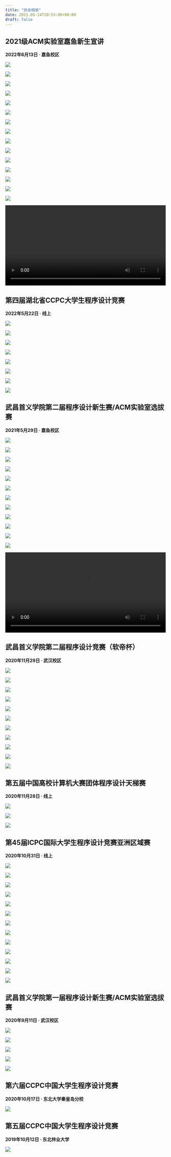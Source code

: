 ```yaml
---
title: "协会相册"
date: 2021-05-14T20:53:06+08:00
draft: false
---
```


## 2021级ACM实验室嘉鱼新生宣讲

**2022年6月13日 · 嘉鱼校区**

![](https://cdn.mapotofu.cn/source/wsyu-acm/posts/gallery/2022-jiayu-freshman-preach/IMG_20220613_202621.jpg?x-oss-process=style/wsyu-acm-img)

![](https://cdn.mapotofu.cn/source/wsyu-acm/posts/gallery/2022-jiayu-freshman-preach/IMG_20220613_203355.jpg?x-oss-process=style/wsyu-acm-img)

![](https://cdn.mapotofu.cn/source/wsyu-acm/posts/gallery/2022-jiayu-freshman-preach/IMG_20220613_203408.jpg?x-oss-process=style/wsyu-acm-img)

![](https://cdn.mapotofu.cn/source/wsyu-acm/posts/gallery/2022-jiayu-freshman-preach/IMG_20220613_203513.jpg?x-oss-process=style/wsyu-acm-img)

![](https://cdn.mapotofu.cn/source/wsyu-acm/posts/gallery/2022-jiayu-freshman-preach/IMG_4490.JPG?x-oss-process=style/wsyu-acm-img)

![](https://cdn.mapotofu.cn/source/wsyu-acm/posts/gallery/2022-jiayu-freshman-preach/IMG_4491.JPG?x-oss-process=style/wsyu-acm-img)

![](https://cdn.mapotofu.cn/source/wsyu-acm/posts/gallery/2022-jiayu-freshman-preach/IMG_4501.JPG?x-oss-process=style/wsyu-acm-img)

![](https://cdn.mapotofu.cn/source/wsyu-acm/posts/gallery/2022-jiayu-freshman-preach/IMG_4504.JPG?x-oss-process=style/wsyu-acm-img)

![](https://cdn.mapotofu.cn/source/wsyu-acm/posts/gallery/2022-jiayu-freshman-preach/IMG_9006.jpg?x-oss-process=style/wsyu-acm-img)

![](https://cdn.mapotofu.cn/source/wsyu-acm/posts/gallery/2022-jiayu-freshman-preach/IMG_9026.jpg?x-oss-process=style/wsyu-acm-img)

![](https://cdn.mapotofu.cn/source/wsyu-acm/posts/gallery/2022-jiayu-freshman-preach/IMG_9036.JPG?x-oss-process=style/wsyu-acm-img)

![](https://cdn.mapotofu.cn/source/wsyu-acm/posts/gallery/2022-jiayu-freshman-preach/IMG_4414.JPG?x-oss-process=style/wsyu-acm-img)

![](https://cdn.mapotofu.cn/source/wsyu-acm/posts/gallery/2022-jiayu-freshman-preach/IMG_4452.JPG?x-oss-process=style/wsyu-acm-img)

![](https://cdn.mapotofu.cn/source/wsyu-acm/posts/gallery/2022-jiayu-freshman-preach/IMG_4478.JPG?x-oss-process=style/wsyu-acm-img)

![](https://cdn.mapotofu.cn/source/wsyu-acm/posts/gallery/2022-jiayu-freshman-preach/beauty_1655127965365.JPG?x-oss-process=style/wsyu-acm-img)

<video width="100%" height="auto" src="https://cdn.mapotofu.cn/source/wsyu-acm/posts/gallery/2022-jiayu-freshman-preach/MOV_0085.MP4"  controls></video>

## 第四届湖北省CCPC大学生程序设计竞赛

**2022年5月22日 · 线上**

![](https://cdn.mapotofu.cn/source/wsyu-acm/posts/gallery/2022-ccpc-hubei/IMG_20220522_132851.jpg?x-oss-process=style/wsyu-acm-img)

![](https://cdn.mapotofu.cn/source/wsyu-acm/posts/gallery/2022-ccpc-hubei/IMG_20220522_132902.jpg?x-oss-process=style/wsyu-acm-img)

![](https://cdn.mapotofu.cn/source/wsyu-acm/posts/gallery/2022-ccpc-hubei/IMG_20220522_151910.jpg?x-oss-process=style/wsyu-acm-img)

![](https://cdn.mapotofu.cn/source/wsyu-acm/posts/gallery/2022-ccpc-hubei/IMG_20220522_155514.jpg?x-oss-process=style/wsyu-acm-img)

![](https://cdn.mapotofu.cn/source/wsyu-acm/posts/gallery/2022-ccpc-hubei/IMG_20220522_155543.jpg?x-oss-process=style/wsyu-acm-img)

![](https://cdn.mapotofu.cn/source/wsyu-acm/posts/gallery/2022-ccpc-hubei/IMG_20220522_155549.jpg?x-oss-process=style/wsyu-acm-img)

![](https://cdn.mapotofu.cn/source/wsyu-acm/posts/gallery/2022-ccpc-hubei/IMG_20220522_155554.jpg?x-oss-process=style/wsyu-acm-img)

![](https://cdn.mapotofu.cn/source/wsyu-acm/posts/gallery/2022-ccpc-hubei/IMG_20220522_155602.jpg?x-oss-process=style/wsyu-acm-img)

## 武昌首义学院第二届程序设计新生赛/ACM实验室选拔赛

**2021年5月29日 · 嘉鱼校区**

![](https://cdn.mapotofu.cn/source/wsyu-acm/posts/gallery/2021-20-freshman-competition-jiayu/IMG_3011.JPG?x-oss-process=style/wsyu-acm-img)

![](https://cdn.mapotofu.cn/source/wsyu-acm/posts/gallery/2021-20-freshman-competition-jiayu/IMG_3013.JPG?x-oss-process=style/wsyu-acm-img)

![](https://cdn.mapotofu.cn/source/wsyu-acm/posts/gallery/2021-20-freshman-competition-jiayu/IMG_3014.JPG?x-oss-process=style/wsyu-acm-img)

![](https://cdn.mapotofu.cn/source/wsyu-acm/posts/gallery/2021-20-freshman-competition-jiayu/IMG_3016.JPG?x-oss-process=style/wsyu-acm-img)

![](https://cdn.mapotofu.cn/source/wsyu-acm/posts/gallery/2021-20-freshman-competition-jiayu/IMG_3017.JPG?x-oss-process=style/wsyu-acm-img)

![](https://cdn.mapotofu.cn/source/wsyu-acm/posts/gallery/2021-20-freshman-competition-jiayu/IMG_3018.JPG?x-oss-process=style/wsyu-acm-img)

![](https://cdn.mapotofu.cn/source/wsyu-acm/posts/gallery/2021-20-freshman-competition-jiayu/IMG_3020.JPG?x-oss-process=style/wsyu-acm-img)

![](https://cdn.mapotofu.cn/source/wsyu-acm/posts/gallery/2021-20-freshman-competition-jiayu/IMG_3022.JPG?x-oss-process=style/wsyu-acm-img)

![](https://cdn.mapotofu.cn/source/wsyu-acm/posts/gallery/2021-20-freshman-competition-jiayu/IMG_3026.JPG?x-oss-process=style/wsyu-acm-img)

![](https://cdn.mapotofu.cn/source/wsyu-acm/posts/gallery/2021-20-freshman-competition-jiayu/IMG_3029.JPG?x-oss-process=style/wsyu-acm-img)

![](https://cdn.mapotofu.cn/source/wsyu-acm/posts/gallery/2021-20-freshman-competition-jiayu/IMG_3030.JPG?x-oss-process=style/wsyu-acm-img)

![](https://cdn.mapotofu.cn/source/wsyu-acm/posts/gallery/2021-20-freshman-competition-jiayu/IMG_0933.JPG?x-oss-process=style/wsyu-acm-img)

<video width="100%" height="auto" src="https://cdn.mapotofu.cn/source/wsyu-acm/posts/gallery/2021-20-freshman-competition-jiayu/IMG_2295.mp4"  controls></video>

## 武昌首义学院第二届程序设计竞赛（软帝杯）

**2020年11月29日 · 武汉校区**

![](https://cdn.mapotofu.cn/source/wsyu-acm/posts/gallery/2020-the-second-school-competition/IMG_1958.JPG?x-oss-process=style/wsyu-acm-img)

![](https://cdn.mapotofu.cn/source/wsyu-acm/posts/gallery/2020-the-second-school-competition/IMG_1960.JPG?x-oss-process=style/wsyu-acm-img)

![](https://cdn.mapotofu.cn/source/wsyu-acm/posts/gallery/2020-the-second-school-competition/IMG_1961.JPG?x-oss-process=style/wsyu-acm-img)

![](https://cdn.mapotofu.cn/source/wsyu-acm/posts/gallery/2020-the-second-school-competition/IMG_1962.JPG?x-oss-process=style/wsyu-acm-img)

![](https://cdn.mapotofu.cn/source/wsyu-acm/posts/gallery/2020-the-second-school-competition/IMG_1966.JPG?x-oss-process=style/wsyu-acm-img)

![](https://cdn.mapotofu.cn/source/wsyu-acm/posts/gallery/2020-the-second-school-competition/IMG_1973.JPG?x-oss-process=style/wsyu-acm-img)

![](https://cdn.mapotofu.cn/source/wsyu-acm/posts/gallery/2020-the-second-school-competition/IMG_1977.JPG?x-oss-process=style/wsyu-acm-img)

![](https://cdn.mapotofu.cn/source/wsyu-acm/posts/gallery/2020-the-second-school-competition/IMG_1981.JPG?x-oss-process=style/wsyu-acm-img)

![](https://cdn.mapotofu.cn/source/wsyu-acm/posts/gallery/2020-the-second-school-competition/IMG_1982.JPG?x-oss-process=style/wsyu-acm-img)

![](https://cdn.mapotofu.cn/source/wsyu-acm/posts/gallery/2020-the-second-school-competition/IMG_1990.JPG?x-oss-process=style/wsyu-acm-img)

![](https://cdn.mapotofu.cn/source/wsyu-acm/posts/gallery/2020-the-second-school-competition/IMG_1991.JPG?x-oss-process=style/wsyu-acm-img)

## 第五届中国高校计算机大赛团体程序设计天梯赛

**2020年11月28日 · 线上**

![](https://cdn.mapotofu.cn/source/wsyu-acm/posts/gallery/2020-ladder-tournament/IMG_1945.JPG?x-oss-process=style/wsyu-acm-img)

![](https://cdn.mapotofu.cn/source/wsyu-acm/posts/gallery/2020-ladder-tournament/IMG_1946.JPG?x-oss-process=style/wsyu-acm-img)

![](https://cdn.mapotofu.cn/source/wsyu-acm/posts/gallery/2020-ladder-tournament/IMG_1955.JPG?x-oss-process=style/wsyu-acm-img)

## 第45届ICPC国际大学生程序设计竞赛亚洲区域赛

**2020年10月31日 · 线上**

![](https://cdn.mapotofu.cn/source/wsyu-acm/posts/gallery/2020-shanghai-regional-competition/IMG_1798.JPG?x-oss-process=style/wsyu-acm-img)

![](https://cdn.mapotofu.cn/source/wsyu-acm/posts/gallery/2020-shanghai-regional-competition/IMG_1803.JPG?x-oss-process=style/wsyu-acm-img)

![](https://cdn.mapotofu.cn/source/wsyu-acm/posts/gallery/2020-shanghai-regional-competition/IMG_1808.JPG?x-oss-process=style/wsyu-acm-img)

![](https://cdn.mapotofu.cn/source/wsyu-acm/posts/gallery/2020-shanghai-regional-competition/IMG_1909.JPG?x-oss-process=style/wsyu-acm-img)

![](https://cdn.mapotofu.cn/source/wsyu-acm/posts/gallery/2020-shanghai-regional-competition/IMG_2082.JPG?x-oss-process=style/wsyu-acm-img)

![](https://cdn.mapotofu.cn/source/wsyu-acm/posts/gallery/2020-shanghai-regional-competition/IMG_2085.JPG?x-oss-process=style/wsyu-acm-img)

![](https://cdn.mapotofu.cn/source/wsyu-acm/posts/gallery/2020-shanghai-regional-competition/IMG_2086.JPG?x-oss-process=style/wsyu-acm-img)

![](https://cdn.mapotofu.cn/source/wsyu-acm/posts/gallery/2020-shanghai-regional-competition/IMG_2087.JPG?x-oss-process=style/wsyu-acm-img)

![](https://cdn.mapotofu.cn/source/wsyu-acm/posts/gallery/2020-shanghai-regional-competition/IMG_2088.JPG?x-oss-process=style/wsyu-acm-img)

![](https://cdn.mapotofu.cn/source/wsyu-acm/posts/gallery/2020-shanghai-regional-competition/IMG_2090.JPG?x-oss-process=style/wsyu-acm-img)

![](https://cdn.mapotofu.cn/source/wsyu-acm/posts/gallery/2020-shanghai-regional-competition/IMG_2094.JPG?x-oss-process=style/wsyu-acm-img)

![](https://cdn.mapotofu.cn/source/wsyu-acm/posts/gallery/2020-shanghai-regional-competition/IMG_2097.JPG?x-oss-process=style/wsyu-acm-img)

![](https://cdn.mapotofu.cn/source/wsyu-acm/posts/gallery/2020-shanghai-regional-competition/IMG_2098.JPG?x-oss-process=style/wsyu-acm-img)

## 武昌首义学院第一届程序设计新生赛/ACM实验室选拔赛

**2020年9月11日 · 武汉校区**

![](https://cdn.mapotofu.cn/source/wsyu-acm/posts/gallery/2020-19-freshman-competition/IMG_1703.JPG?x-oss-process=style/wsyu-acm-img)

![](https://cdn.mapotofu.cn/source/wsyu-acm/posts/gallery/2020-19-freshman-competition/IMG_1706.JPG?x-oss-process=style/wsyu-acm-img)

![](https://cdn.mapotofu.cn/source/wsyu-acm/posts/gallery/2020-19-freshman-competition/IMG_1708.JPG?x-oss-process=style/wsyu-acm-img)

![](https://cdn.mapotofu.cn/source/wsyu-acm/posts/gallery/2020-19-freshman-competition/IMG_1709.JPG?x-oss-process=style/wsyu-acm-img)

![](https://cdn.mapotofu.cn/source/wsyu-acm/posts/gallery/2020-19-freshman-competition/IMG_1710.JPG?x-oss-process=style/wsyu-acm-img)

## 第六届CCPC中国大学生程序设计竞赛

**2020年10月17日 · 东北大学秦皇岛分校**

![](https://cdn.mapotofu.cn/source/wsyu-acm/posts/gallery/2019-qhd.jpeg?x-oss-process=style/wsyu-acm-img)

## 第五届CCPC中国大学生程序设计竞赛

**2019年10月12日 · 东北林业大学**

![](https://cdn.mapotofu.cn/source/wsyu-acm/posts/gallery/2019-harbin.jpeg?x-oss-process=style/wsyu-acm-img)

